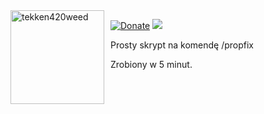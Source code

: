 <img width="150" height="150" align="left" style="float: left; margin: 0 10px 0 0;" alt="tekken420weed" src="https://i.imgur.com/ul9XGWe.gif">  

[![Donate](https://img.shields.io/badge/donate-tipply-blue.svg)](https://tipply.pl/u/tekken420weed)
![](https://komarev.com/ghpvc/?username=tekken420weed)

Prosty skrypt na komendę /propfix
<p></p>
Zrobiony w 5 minut.

